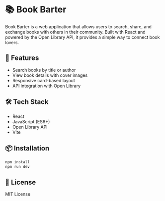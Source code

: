 # 📚 Book Barter

Book Barter is a web application that allows users to search, share, and exchange books with others in their community. Built with React and powered by the Open Library API, it provides a simple way to connect book lovers.

## 🚀 Features
- Search books by title or author
- View book details with cover images
- Responsive card-based layout
- API integration with Open Library


## 🛠️ Tech Stack
- React
- JavaScript (ES6+)
- Open Library API
- Vite

## 📦 Installation
```bash
npm install
npm run dev
```

## 📄 License
MIT License
